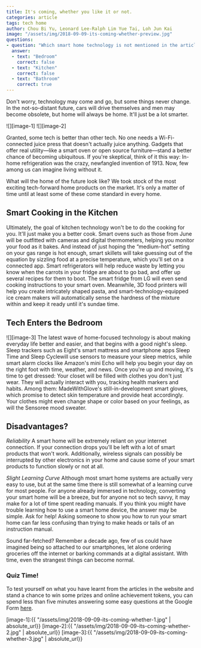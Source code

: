 ```yaml
---
title: It's coming, whether you like it or not.
categories: article
tags: tech home
author: Chou Bi Yu, Leonard Lee-Ralph Lim Yue Tai, Loh Jun Kai
image: "/assets/img/2018-09-09-its-coming-whether-preview.jpg"
questions:
- question: "Which smart home technology is not mentioned in the article?"
  answer:
  - text: "Bedroom"
    correct: false
  - text: "Kitchen"
    correct: false
  - text: "Bathroom"
    correct: true
---
```

Don't worry, technology may come and go, but some things never change. In the not-so-distant future, cars will drive themselves and men may become obsolete, but home will always be home. It'll just be a lot smarter.

![][image-1]
![][image-2]

Granted, some tech is better than other tech. No one needs a Wi-Fi-connected juice press that doesn't actually juice anything. Gadgets that offer real utility—like a smart oven or open source furniture—stand a better chance of becoming ubiquitous. If you're skeptical, think of it this way: In-home refrigeration was the crazy, newfangled invention of 1913. Now, few among us can imagine living without it.

What will the home of the future look like? We took stock of the most exciting tech-forward home products on the market. It's only a matter of time until at least some of these come standard in every home.

## Smart Cooking in the Kitchen

Ultimately, the goal of kitchen technology won't be to do the cooking for you. It'll just make you a better cook. Smart ovens such as those from June will be outfitted with cameras and digital thermometers, helping you monitor your food as it bakes. And instead of just hoping the “medium-hot” setting on your gas range is hot enough, smart skillets will take guessing out of the equation by sizzling food at a precise temperature, which you'll set on a connected app.
Smart refrigerators will help reduce waste by letting you know when the carrots in your fridge are about to go bad, and offer up several recipes for them to boot. The smart fridge from LG will even send cooking instructions to your smart oven. Meanwhile, 3D food printers will help you create intricately shaped pasta, and smart-technology-equipped ice cream makers will automatically sense the hardness of the mixture within and keep it ready until it's sundae time.

## Tech Enters the Bedroom
![][image-3]
The latest wave of home-focused technology is about making everyday life better and easier, and that begins with a good night's sleep. Sleep trackers such as Eight's smart mattress and smartphone apps Sleep Time and Sleep Cyclewill use sensors to measure your sleep metrics, while smart alarm clocks like Amazon's mini Echo will help you begin your day on the right foot with time, weather, and news.
Once you're up and moving, it's time to get dressed: Your closet will be filled with clothes you don't just wear. They will actually interact with you, tracking health markers and habits. Among them: MadeWithGlove's still-in-development smart gloves, which promise to detect skin temperature and provide heat accordingly. Your clothes might even change shape or color based on your feelings, as will the Sensoree mood sweater.

## Disadvantages?
_Reliability_
A smart home will be extremely reliant on your internet connection. If your connection drops you'll be left with a lot of smart products that won't work. Additionally, wireless signals can possibly be interrupted by other electronics in your home and cause some of your smart products to function slowly or not at all.

_Slight Learning Curve_
Although most smart home systems are actually very easy to use, but at the same time there is still somewhat of a learning curve for most people. For anyone already immersed in technology, converting your smart home will be a breeze, but for anyone not so tech savvy, it may make for a lot of time spent reading manuals.
If you think you might have trouble learning how to use a smart home device, the answer may be simple. Ask for help! Asking someone to show you how to run your smart home can far less confusing than trying to make heads or tails of an instruction manual.

Sound far-fetched? Remember a decade ago, few of us could have imagined being so attached to our smartphones, let alone ordering groceries off the internet or barking commands at a digital assistant. With time, even the strangest things can become normal.

### Quiz Time!
To test yourself on what you have learnt from the articles in the website and stand a chance to win some prizes and online achievement tokens, you can spend less than five minutes answering some easy questions at the Google Form [here](https://docs.google.com/forms/d/e/1FAIpQLSdathAN-FNZdFpQTOZUuQpEuu5XSUz8tz6EnKRn7rxa4Wv8eQ/viewform?usp=sf_link).  

[image-1]:{{ "/assets/img/2018-09-09-its-coming-whether-1.jpg" | absolute_url}}
[image-2]:{{ "/assets/img/2018-09-09-its-coming-whether-2.jpg" | absolute_url}}
[image-3]:{{ "/assets/img/2018-09-09-its-coming-whether-3.jpg" | absolute_url}}
